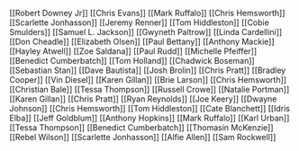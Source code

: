 [[Robert Downey Jr]]
[[Chris Evans]]
[[Mark Ruffalo]]
[[Chris Hemsworth]]
[[Scarlette Jonhasson]]
[[Jeremy Renner]]
[[Tom Hiddleston]]
[[Cobie Smulders]]
[[Samuel L. Jackson]]
[[Gwyneth Paltrow]]
[[Linda Cardellini]]
[[Don Cheadle]]
[[Elizabeth Olsen]]
[[Paul Bettany]]
[[Anthony Mackie]]
[[Hayley Atwell]]
[[Zoe Saldana]]
[[Paul Rudd]]
[[Michelle Pfeiffer]]
[[Benedict Cumberbatch]]
[[Tom Holland]]
[[Chadwick Boseman]]
[[Sebastian Stan]]
[[Dave Bautista]]
[[Josh Brolin]]
[[Chris Pratt]]
[[Bradley Cooper]]
[[Vin Diesel]]
[[Karen Gillan]]
[[Brie Larson]]
[[Chris Hemsworth]]
[[Christian Bale]]
[[Tessa Thompson]]
[[Russell Crowe]]
[[Natalie Portman]]
[[Karen Gillan]]
[[Chris Pratt]]
[[Ryan Reynolds]]
[[Joe Keery]]
[[Dwayne Johnson]]
[[Chris Hemsworth]]
[[Tom Hiddleston]]
[[Cate Blanchett]]
[[Idris Elba]]
[[Jeff Goldblum]]
[[Anthony Hopkins]]
[[Mark Ruffalo]]
[[Karl Urban]]
[[Tessa Thompson]]
[[Benedict Cumberbatch]]
[[Thomasin McKenzie]]
[[Rebel Wilson]]
[[Scarlette Jonhasson]]
[[Alfie Allen]]
[[Sam Rockwell]]
